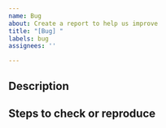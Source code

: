 ```yaml
---
name: Bug
about: Create a report to help us improve
title: "[Bug] "
labels: bug
assignees: ''

---
```


## Description
<!-- Detailed description of the issue -->

## Steps to check or reproduce
<!-- Text description or code example (written code / JSFiddle link / etc.) -->
